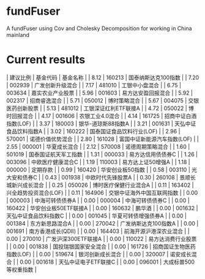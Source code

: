 # fundFuser
A fundFuser using Cov and Cholesky Decomposition for working in China mainland

# Current results
| 建议比例 | 基金代码 | 基金名称 | 
|  8.12 | 160213 | 国泰纳斯达克100指数 |
|  7.20 | 002939 | 广发创新升级混合 |
|  7.17 | 481010 | 工银中小盘混合 |
|  6.75 | 003634 | 嘉实农业产业股票 |
|  5.96 | 001603 | 易方达安盈回报混合 |
|  5.92 | 002317 | 招商睿逸混合 |
|  5.71 | 050012 | 博时策略混合 |
|  5.67 | 004075 | 交银医药创新股票 |
|  5.13 | 481012 | 工银深证红利ETF联接A |
|  4.72 | 050022 | 博时回报混合 |
|  4.17 | 001606 | 农银工业4.0混合 |
|  4.14 | 161725 | 招商中证白酒指数(LOF) |
|  3.37 | 180003 | 银华-道琼斯88指数A |
|  3.21 | 001631 | 天弘中证食品饮料指数A |
|  3.02 | 160222 | 国泰国证食品饮料行业(LOF) |
|  2.96 | 570001 | 诺德价值优势混合 |
|  2.80 | 161028 | 富国中证新能源汽车指数(LOF) |
|  2.55 | 000001 | 华夏成长混合 |
|  2.12 | 570008 | 诺德周期策略混合 |
|  1.60 | 501019 | 国泰国证航天军工指数 |
|  1.31 | 000033 | 易方达信用债债券C |
|  1.26 | 003096 | 中欧医疗健康混合C |
|  1.19 | 110003 | 易方达上证50增强A |
|  1.18 | 000000 | 定期存款 |
|  0.99 | 160420 | 华安创业板50指数 |
|  0.58 | 003110 | 光大安和债券C |
|  0.43 | 001938 | 中欧时代先锋股票A |
|  0.30 | 260108 | 景顺长城新兴成长混合 |
|  0.25 | 050026 | 博时医疗保健行业混合A |
|  0.11 | 163402 | 兴全趋势投资混合(LOF) |
|  0.11 | 164906 | 交银中证海外中国互联网指数 |
|  0.00 | 000003 | 中海可转债债券A |
|  0.00 | 000004 | 中海可转债债券C |
|  0.00 | 160422 | 华安创业板50ETF联接A |
|  0.00 | 160632 | 鹏华酒 |
|  0.00 | 001632 | 天弘中证食品饮料指数C |
|  0.00 | 001045 | 华夏可转债增强债券A |
|  0.00 | 001384 | 东方新思路混合A |
|  0.00 | 270042 | 广发纳斯达克100指数A |
|  0.00 | 001691 | 南方香港成长(QDII) |
|  0.00 | 164403 | 前海开源沪港深农业混合 |
|  0.00 | 270010 | 广发沪深300ETF联接A |
|  0.00 | 110022 | 易方达消费行业股票 |
|  0.00 | 001838 | 国投瑞银国家安全混合 |
|  0.00 | 161726 | 招商国证生物医药指数(LOF) |
|  0.00 | 519674 | 银河创新成长混合 |
|  0.00 | 320007 | 诺安成长混合 |
|  0.00 | 001618 | 天弘中证电子ETF联接C |
|  0.00 | 096001 | 大成标普500等权重指数 |
